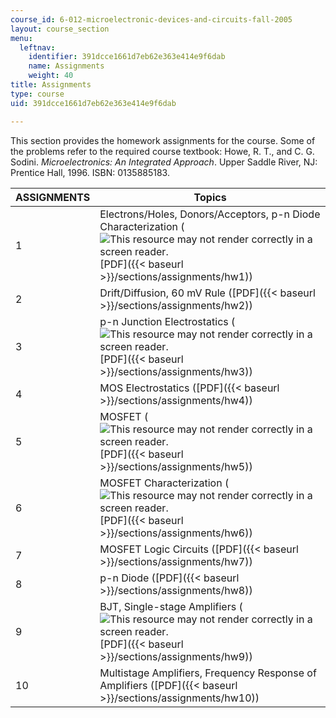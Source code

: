 ```yaml
---
course_id: 6-012-microelectronic-devices-and-circuits-fall-2005
layout: course_section
menu:
  leftnav:
    identifier: 391dcce1661d7eb62e363e414e9f6dab
    name: Assignments
    weight: 40
title: Assignments
type: course
uid: 391dcce1661d7eb62e363e414e9f6dab

---
```


This section provides the homework assignments for the course. Some of the problems refer to the required course textbook: Howe, R. T., and C. G. Sodini. _Microelectronics: An Integrated Approach_. Upper Saddle River, NJ: Prentice Hall, 1996. ISBN: 0135885183.

| ASSIGNMENTS | Topics |
| --- | --- |
| 1 | Electrons/Holes, Donors/Acceptors, p-n Diode Characterization (![This resource may not render correctly in a screen reader.](/images/inacessible.gif)[PDF]({{< baseurl >}}/sections/assignments/hw1)) |
| 2 | Drift/Diffusion, 60 mV Rule ([PDF]({{< baseurl >}}/sections/assignments/hw2)) |
| 3 | p-n Junction Electrostatics (![This resource may not render correctly in a screen reader.](/images/inacessible.gif)[PDF]({{< baseurl >}}/sections/assignments/hw3)) |
| 4 | MOS Electrostatics ([PDF]({{< baseurl >}}/sections/assignments/hw4)) |
| 5 | MOSFET (![This resource may not render correctly in a screen reader.](/images/inacessible.gif)[PDF]({{< baseurl >}}/sections/assignments/hw5)) |
| 6 | MOSFET Characterization (![This resource may not render correctly in a screen reader.](/images/inacessible.gif)[PDF]({{< baseurl >}}/sections/assignments/hw6)) |
| 7 | MOSFET Logic Circuits ([PDF]({{< baseurl >}}/sections/assignments/hw7)) |
| 8 | p-n Diode ([PDF]({{< baseurl >}}/sections/assignments/hw8)) |
| 9 | BJT, Single-stage Amplifiers (![This resource may not render correctly in a screen reader.](/images/inacessible.gif)[PDF]({{< baseurl >}}/sections/assignments/hw9)) |
| 10 | Multistage Amplifiers, Frequency Response of Amplifiers ([PDF]({{< baseurl >}}/sections/assignments/hw10))